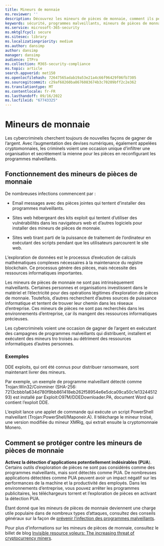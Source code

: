 ```yaml
---
title: Mineurs de monnaie
ms.reviewer: ''
description: Découvrez les mineurs de pièces de monnaie, comment ils peuvent infecter les appareils et ce que vous pouvez faire pour vous protéger.
keywords: sécurité, programmes malveillants, mineurs de pièces de monnaie, protection, crypto-monnaies
ms.service: microsoft-365-security
ms.mktglfcycl: secure
ms.sitesec: library
ms.localizationpriority: medium
ms.author: dansimp
author: dansimp
manager: dansimp
audience: ITPro
ms.collection: M365-security-compliance
ms.topic: article
search.appverid: met150
ms.openlocfilehash: 72647565adab19a53e21a4c66f96429f06fb7305
ms.sourcegitcommit: c29af68260ba8676083674b3c70209bff2c2e362
ms.translationtype: MT
ms.contentlocale: fr-FR
ms.lasthandoff: 09/16/2022
ms.locfileid: "67743325"
---
```

# <a name="coin-miners"></a>Mineurs de monnaie

Les cybercriminels cherchent toujours de nouvelles façons de gagner de l’argent. Avec l’augmentation des devises numériques, également appelées cryptomonnaies, les criminels voient une occasion unique d’infiltrer une organisation et secrètement la mienne pour les pièces en reconfigurant les programmes malveillants.

## <a name="how-coin-miners-work"></a>Fonctionnement des mineurs de pièces de monnaie

De nombreuses infections commencent par :

- Email messages avec des pièces jointes qui tentent d’installer des programmes malveillants.

- Sites web hébergeant des kits exploit qui tentent d’utiliser des vulnérabilités dans les navigateurs web et d’autres logiciels pour installer des mineurs de pièces de monnaie.

- Sites web tirant parti de la puissance de traitement de l’ordinateur en exécutant des scripts pendant que les utilisateurs parcourent le site web.

L’exploration de données est le processus d’exécution de calculs mathématiques complexes nécessaires à la maintenance du registre blockchain. Ce processus génère des pièces, mais nécessite des ressources informatiques importantes.

Les mineurs de pièces de monnaie ne sont pas intrinsèquement malveillants. Certaines personnes et organisations investissent dans le matériel et l’électricité pour des opérations légitimes d’exploration de pièces de monnaie. Toutefois, d’autres recherchent d’autres sources de puissance informatique et tentent de trouver leur chemin dans les réseaux d’entreprise. Ces mineurs de pièces ne sont pas recherchés dans les environnements d’entreprise, car ils mangent des ressources informatiques précieuses.

Les cybercriminels voient une occasion de gagner de l’argent en exécutant des campagnes de programmes malveillants qui distribuent, installent et exécutent des mineurs tro troisés au détriment des ressources informatiques d’autres personnes.

### <a name="examples"></a>Exemples

DDE exploits, qui ont été connus pour distribuer ransomware, sont maintenant livrer des mineurs.

Par exemple, un exemple de programme malveillant détecté comme Trojan:Win32/Coinminer (SHA-256: 7213cbbb1a634d780f9bb861418eb262f58954e6e5dca09ca50c1e1324451293) est installé par Exploit:O97M/DDEDownloader.PA, document Word qui contient l’exploit DDE.

L’exploit lance une applet de commande qui exécute un script PowerShell malveillant (Trojan:PowerShell/Maponeir.A). Il télécharge le mineur troisé, une version modifiée du mineur XMRig, qui extrait ensuite la cryptomonnaie Monero.

## <a name="how-to-protect-against-coin-miners"></a>Comment se protéger contre les mineurs de pièces de monnaie

**Activez la détection d’applications potentiellement indésirables (PUA**). Certains outils d’exploration de pièces ne sont pas considérés comme des programmes malveillants, mais sont détectés comme PUA. De nombreuses applications détectées comme PUA peuvent avoir un impact négatif sur les performances de la machine et la productivité des employés. Dans les environnements d’entreprise, vous pouvez arrêter les programmes publicitaires, les téléchargeurs torrent et l’exploration de pièces en activant la détection PUA.

Étant donné que les mineurs de pièces de monnaie deviennent une charge utile populaire dans de nombreux types d’attaques, consultez des conseils généraux sur la façon de [prévenir l’infection des programmes malveillants](prevent-malware-infection.md).

Pour plus d’informations sur les mineurs de pièces de monnaie, consultez le billet de blog [Invisible resource voleurs: The increasing threat of cryptocurrency miners](https://cloudblogs.microsoft.com/microsoftsecure/2018/03/13/invisible-resource-thieves-the-increasing-threat-of-cryptocurrency-miners/).

